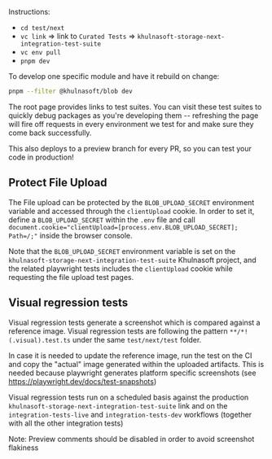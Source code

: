 Instructions:

- `cd test/next`
- `vc link` => link to `Curated Tests` => `khulnasoft-storage-next-integration-test-suite`
- `vc env pull`
- `pnpm dev`

To develop one specific module and have it rebuild on change:

```sh
pnpm --filter @khulnasoft/blob dev
```

The root page provides links to test suites. You can visit these test suites to quickly debug packages as you're developing them -- refreshing the page will fire off requests in every environment we test for and make sure they come back successfully.

This also deploys to a preview branch for every PR, so you can test your code in production!

## Protect File Upload

The File upload can be protected by the `BLOB_UPLOAD_SECRET` environment variable and accessed through the `clientUpload` cookie. In order to set it, define a `BLOB_UPLOAD_SECRET` within the `.env` file and call `document.cookie="clientUpload=[process.env.BLOB_UPLOAD_SECRET]; Path=/;"` inside the browser console.

Note that the `BLOB_UPLOAD_SECRET` environment variable is set on the `khulnasoft-storage-next-integration-test-suite` Khulnasoft project, and the related playwright tests includes the `clientUpload` cookie while requesting the file upload test pages.

## Visual regression tests

Visual regression tests generate a screenshot which is compared against a reference image. Visual regression tests are following the pattern `**/*!(.visual).test.ts` under the same `test/next/test` folder.

In case it is needed to update the reference image, run the test on the CI and copy the "actual" image generated within the uploaded artifacts. This is needed because playwright generates platform specific screenshots (see https://playwright.dev/docs/test-snapshots)

Visual regression tests run on a scheduled basis against the production `khulnasoft-storage-next-integration-test-suite` link and on the `integration-tests-live` and `integration-tests-dev` workflows (together with all the other integration tests)

Note: Preview comments should be disabled in order to avoid screenshot flakiness
